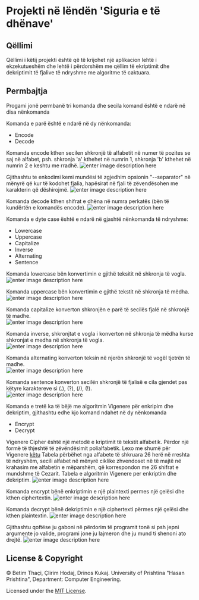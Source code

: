 # **Projekti në lëndën 'Siguria e të dhënave'**



## Qëllimi
Qëllimi i këtij projekti është që të krijohet një aplikacion lehtë i ekzekutueshëm dhe lehtë i përdorshëm me qëllim të ekriptimit dhe dekriptimit të fjalive të ndryshme me algoritme të caktuara.

## Permbajtja
Progami jonë permbanë tri komanda dhe secila komand është e ndarë në disa nënkomanda

Komanda e parë është e ndarë në dy nënkomanda:
 - Encode
 - Decode

Komanda encode kthen secilen shkronjë të alfabetit në numer të pozites se saj në alfabet, psh. shkronja 'a' kthehet në numrin 1, shkronja 'b' kthehet në numrin 2 e keshtu me rradhë. 
![enter image description here](https://images2.imagebam.com/49/78/b1/6b52d11338202361.jpg)                                             

Gjithashtu te enkodimi kemi mundësi të zgjedhim opsionin "--separator" në mënyrë që kur të kodohet fjalia, hapësirat në fjali të zëvendësohen me karakterin që dëshirojmë.
![enter image description here](https://images2.imagebam.com/7b/d9/3b/c22dd31338202372.jpg)                                             

Komanda decode kthen shifrat e dhëna në numra perkatës (bën të kundërtën e komandës encode). 
![enter image description here](https://images2.imagebam.com/07/09/7a/386c761338202356.jpg)                                             

Komanda e dyte case është e ndarë në gjashtë nënkomanda të ndryshme:
 - Lowercase
 - Uppercase
 - Capitalize
 - Inverse
 - Alternating
 - Sentence

Komanda lowercase bën konvertimin e gjithë teksitit në shkronja të vogla.                                                               
![enter image description here](https://images2.imagebam.com/2e/c9/a6/0b9c001338202369.jpg)

Komanda uppercase bën konvertimin e gjithë tekstit në shkronja të mëdha.                                                                 
![enter image description here](https://images2.imagebam.com/8b/14/56/5042261338202374.jpg)

Komanda capitalize konverton shkronjën e parë të secilës fjalë në shkronjë të madhe.                                                     
![enter image description here](https://images2.imagebam.com/ba/6c/67/6da21e1338202348.jpg)

Komanda inverse, shkronjtat e vogla i konverton në shkronja të mëdha kurse shkronjat e medha në shkronja të vogla.                       
![enter image description here](https://images2.imagebam.com/78/12/e1/4de12f1338202366.jpg)

Komanda alternating konverton teksin në njerën shkronjë të vogël tjetrën të madhe.                                                       
![enter image description here](https://images2.imagebam.com/d7/2d/05/3e3dc91338202344.jpg)

Komanda sentence konverton secilën shkronjë të fjalisë e cila gjendet pas këtyre karaktereve si (.), (?), (/), (!).                     
![enter image description here](https://images2.imagebam.com/d0/e9/a9/b6793b1338203463.jpg)

Komanda e tretë ka të bëjë me algoritmin Vigenere për enkripim dhe dekriptim, gjithashtu edhe kjo komand ndahet në dy nënkomanda
 - Encrypt
 - Decrypt

Vigenere Cipher është një metodë e kriptimit të tekstit alfabetik. Përdor një formë të thjeshtë të zëvëndësimit polialfabetik.
Lexo me shumë për Vigenere [këtu](https://www.braingle.com/brainteasers/codes/vigenere.php)
Tabela përbëhet nga alfabete të shkruara 26 herë në rreshta të ndryshëm, secili alfabet në mënyrë ciklike zhvendoset në të majtë në krahasim me alfabetin e mëparshëm, që korrespondon me 26 shifrat e mundshme të Cezarit.
Tabela e algoritmin Vigenere per enkriptim dhe dekriptim.
![enter image description here](https://media.springernature.com/original/springer-static/image/chp:10.1007/978-3-030-16681-6_4/MediaObjects/477735_1_En_4_Fig2_HTML.png)
 
Komanda encrypt bënë enkriptimin e një plaintexti permes një çelësi dhe kthen ciphertextin.
![enter image description here](https://images2.imagebam.com/64/6b/e8/a732071338202363.jpg)                                             

Komanda decrypt bënë dekriptimin e një ciphertexti përmes një çelësi dhe kthen plaintextin.
![enter image description here](https://images2.imagebam.com/be/de/18/1de4641338202359.jpg)                                             

Gjithashtu qoftëse ju gaboni në përdorim të programit tonë si psh jepni argumente jo valide, programi jone ju lajmeron dhe ju mund ti shenoni ato drejtë.
![enter image description here](https://images2.imagebam.com/ae/6c/9f/3202d31338202365.jpg)                                             

## License & Copyright
 © Betim Thaçi, Çlirim Hodaj, Drinos Kukaj.
 University of Prishtina "Hasan Prishtina",
 Department: Computer Engineering.
 
 Licensed under the [MIT License](LICENSE).
 

